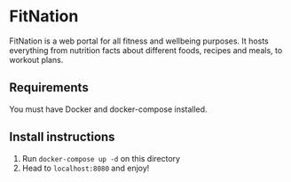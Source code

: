 # FitNation
FitNation is a web portal for all fitness and wellbeing purposes. It hosts everything from nutrition facts about different foods, recipes and meals, to workout plans.

## Requirements
You must have Docker and docker-compose installed.

## Install instructions

1. Run `docker-compose up -d` on this directory
2. Head to `localhost:8080` and enjoy!